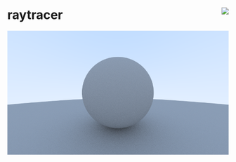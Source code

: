 # raytracer [<img align="right" src="https://wakatime.com/badge/github/joaovitorassumpcao/raytracer.svg?style=flat">](https://github.com/joaovitorassumpcao/raytracer)

![Render](./render.png)